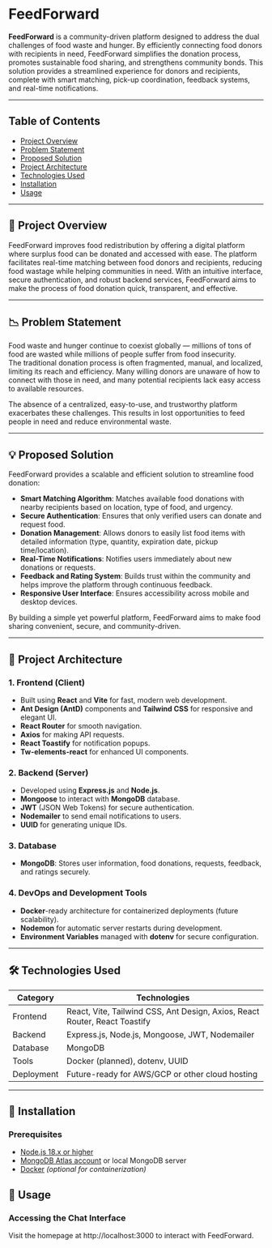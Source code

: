 # FeedForward

**FeedForward** is a community-driven platform designed to address the dual challenges of food waste and hunger. By efficiently connecting food donors with recipients in need, FeedForward simplifies the donation process, promotes sustainable food sharing, and strengthens community bonds. This solution provides a streamlined experience for donors and recipients, complete with smart matching, pick-up coordination, feedback systems, and real-time notifications.

---

## Table of Contents
- [Project Overview](#project-overview)
- [Problem Statement](#problem-statement)
- [Proposed Solution](#proposed-solution)
- [Project Architecture](#project-architecture)
- [Technologies Used](#technologies-used)
- [Installation](#installation)
- [Usage](#usage)

---

## 📖 Project Overview

FeedForward improves food redistribution by offering a digital platform where surplus food can be donated and accessed with ease. The platform facilitates real-time matching between food donors and recipients, reducing food wastage while helping communities in need. With an intuitive interface, secure authentication, and robust backend services, FeedForward aims to make the process of food donation quick, transparent, and effective.

---

## 📉 Problem Statement

Food waste and hunger continue to coexist globally — millions of tons of food are wasted while millions of people suffer from food insecurity.  
The traditional donation process is often fragmented, manual, and localized, limiting its reach and efficiency. Many willing donors are unaware of how to connect with those in need, and many potential recipients lack easy access to available resources.

The absence of a centralized, easy-to-use, and trustworthy platform exacerbates these challenges. This results in lost opportunities to feed people in need and reduce environmental waste.

---

## 💡 Proposed Solution

FeedForward provides a scalable and efficient solution to streamline food donation:

- **Smart Matching Algorithm**: Matches available food donations with nearby recipients based on location, type of food, and urgency.
- **Secure Authentication**: Ensures that only verified users can donate and request food.
- **Donation Management**: Allows donors to easily list food items with detailed information (type, quantity, expiration date, pickup time/location).
- **Real-Time Notifications**: Notifies users immediately about new donations or requests.
- **Feedback and Rating System**: Builds trust within the community and helps improve the platform through continuous feedback.
- **Responsive User Interface**: Ensures accessibility across mobile and desktop devices.

By building a simple yet powerful platform, FeedForward aims to make food sharing convenient, secure, and community-driven.

---

## 🎯 Project Architecture

### 1. Frontend (Client)
- Built using **React** and **Vite** for fast, modern web development.
- **Ant Design (AntD)** components and **Tailwind CSS** for responsive and elegant UI.
- **React Router** for smooth navigation.
- **Axios** for making API requests.
- **React Toastify** for notification popups.
- **Tw-elements-react** for enhanced UI components.

### 2. Backend (Server)
- Developed using **Express.js** and **Node.js**.
- **Mongoose** to interact with **MongoDB** database.
- **JWT** (JSON Web Tokens) for secure authentication.
- **Nodemailer** to send email notifications to users.
- **UUID** for generating unique IDs.

### 3. Database
- **MongoDB**: Stores user information, food donations, requests, feedback, and ratings securely.

### 4. DevOps and Development Tools
- **Docker**-ready architecture for containerized deployments (future scalability).
- **Nodemon** for automatic server restarts during development.
- **Environment Variables** managed with **dotenv** for secure configuration.

---

## 🛠️ Technologies Used

| Category      | Technologies |
| ------------- | ------------- |
| Frontend      | React, Vite, Tailwind CSS, Ant Design, Axios, React Router, React Toastify |
| Backend       | Express.js, Node.js, Mongoose, JWT, Nodemailer |
| Database      | MongoDB |
| Tools         | Docker (planned), dotenv, UUID |
| Deployment    | Future-ready for AWS/GCP or other cloud hosting |

---

## 🚀 Installation

### Prerequisites
- [Node.js 18.x or higher](https://nodejs.org/en/)
- [MongoDB Atlas account](https://www.mongodb.com/cloud/atlas) or local MongoDB server
- [Docker](https://www.docker.com/products/docker-desktop/) *(optional for containerization)*


## 📘 Usage

### Accessing the Chat Interface
Visit the homepage at http://localhost:3000 to interact with FeedForward.

